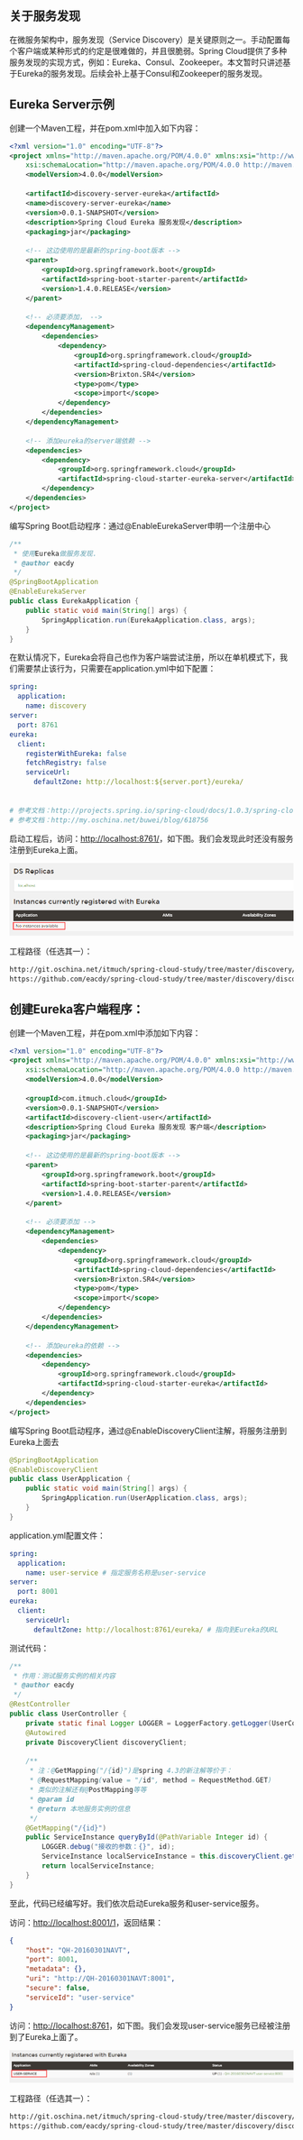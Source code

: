 ## 关于服务发现

在微服务架构中，服务发现（Service Discovery）是关键原则之一。手动配置每个客户端或某种形式的约定是很难做的，并且很脆弱。Spring Cloud提供了多种服务发现的实现方式，例如：Eureka、Consul、Zookeeper。本文暂时只讲述基于Eureka的服务发现。后续会补上基于Consul和Zookeeper的服务发现。



## Eureka Server示例

创建一个Maven工程，并在pom.xml中加入如下内容：

```xml
<?xml version="1.0" encoding="UTF-8"?>
<project xmlns="http://maven.apache.org/POM/4.0.0" xmlns:xsi="http://www.w3.org/2001/XMLSchema-instance"
	xsi:schemaLocation="http://maven.apache.org/POM/4.0.0 http://maven.apache.org/xsd/maven-4.0.0.xsd">
	<modelVersion>4.0.0</modelVersion>

	<artifactId>discovery-server-eureka</artifactId>
	<name>discovery-server-eureka</name>
	<version>0.0.1-SNAPSHOT</version>
	<description>Spring Cloud Eureka 服务发现</description>
	<packaging>jar</packaging>

	<!-- 这边使用的是最新的spring-boot版本 -->
	<parent>
		<groupId>org.springframework.boot</groupId>
		<artifactId>spring-boot-starter-parent</artifactId>
		<version>1.4.0.RELEASE</version>
	</parent>

	<!-- 必须要添加， -->
	<dependencyManagement>
		<dependencies>
			<dependency>
				<groupId>org.springframework.cloud</groupId>
				<artifactId>spring-cloud-dependencies</artifactId>
				<version>Brixton.SR4</version>
				<type>pom</type>
				<scope>import</scope>
			</dependency>
		</dependencies>
	</dependencyManagement>

	<!-- 添加eureka的server端依赖 -->
	<dependencies>
		<dependency>
			<groupId>org.springframework.cloud</groupId>
			<artifactId>spring-cloud-starter-eureka-server</artifactId>
		</dependency>
	</dependencies>
</project>
```

编写Spring Boot启动程序：通过@EnableEurekaServer申明一个注册中心

```java
/**
 * 使用Eureka做服务发现.
 * @author eacdy
 */
@SpringBootApplication
@EnableEurekaServer
public class EurekaApplication {
	public static void main(String[] args) {
		SpringApplication.run(EurekaApplication.class, args);
	}
}
```

在默认情况下，Eureka会将自己也作为客户端尝试注册，所以在单机模式下，我们需要禁止该行为，只需要在application.yml中如下配置：

```yaml
spring:
  application:
    name: discovery
server:
  port: 8761
eureka:
  client:
    registerWithEureka: false
    fetchRegistry: false
    serviceUrl:
      defaultZone: http://localhost:${server.port}/eureka/


# 参考文档：http://projects.spring.io/spring-cloud/docs/1.0.3/spring-cloud.html#_standalone_mode
# 参考文档：http://my.oschina.net/buwei/blog/618756
```

启动工程后，访问：[http://localhost:8761/](http://localhost:8761/)，如下图。我们会发现此时还没有服务注册到Eureka上面。

![Eureka启动界面](images/eureka-no-instances.png)

工程路径（任选其一）：

```html
http://git.oschina.net/itmuch/spring-cloud-study/tree/master/discovery/discovery-server-eureka
https://github.com/eacdy/spring-cloud-study/tree/master/discovery/discovery-server-eureka
```



## 创建Eureka客户端程序：

创建一个Maven工程，并在pom.xml中添加如下内容：

```xml
<?xml version="1.0" encoding="UTF-8"?>
<project xmlns="http://maven.apache.org/POM/4.0.0" xmlns:xsi="http://www.w3.org/2001/XMLSchema-instance"
	xsi:schemaLocation="http://maven.apache.org/POM/4.0.0 http://maven.apache.org/xsd/maven-4.0.0.xsd">
	<modelVersion>4.0.0</modelVersion>

	<groupId>com.itmuch.cloud</groupId>
	<version>0.0.1-SNAPSHOT</version>
	<artifactId>discovery-client-user</artifactId>
	<description>Spring Cloud Eureka 服务发现 客户端</description>
	<packaging>jar</packaging>

	<!-- 这边使用的是最新的spring-boot版本 -->
	<parent>
		<groupId>org.springframework.boot</groupId>
		<artifactId>spring-boot-starter-parent</artifactId>
		<version>1.4.0.RELEASE</version>
	</parent>

	<!-- 必须要添加 -->
	<dependencyManagement>
		<dependencies>
			<dependency>
				<groupId>org.springframework.cloud</groupId>
				<artifactId>spring-cloud-dependencies</artifactId>
				<version>Brixton.SR4</version>
				<type>pom</type>
				<scope>import</scope>
			</dependency>
		</dependencies>
	</dependencyManagement>

	<!-- 添加eureka的依赖 -->
	<dependencies>
		<dependency>
			<groupId>org.springframework.cloud</groupId>
			<artifactId>spring-cloud-starter-eureka</artifactId>
		</dependency>
	</dependencies>
</project>

```

编写Spring Boot启动程序，通过@EnableDiscoveryClient注解，将服务注册到Eureka上面去

```java
@SpringBootApplication
@EnableDiscoveryClient
public class UserApplication {
	public static void main(String[] args) {
		SpringApplication.run(UserApplication.class, args);
	}
}
```

application.yml配置文件：

```yaml
spring:
  application:
    name: user-service # 指定服务名称是user-service
server:
  port: 8001
eureka:
  client:
    serviceUrl:
      defaultZone: http://localhost:8761/eureka/ # 指向到Eureka的URL
```

测试代码：

```java
/**
 * 作用：测试服务实例的相关内容
 * @author eacdy
 */
@RestController
public class UserController {
	private static final Logger LOGGER = LoggerFactory.getLogger(UserController.class);
	@Autowired
	private DiscoveryClient discoveryClient;

	/**
	 * 注：@GetMapping("/{id}")是spring 4.3的新注解等价于：
	 * @RequestMapping(value = "/id", method = RequestMethod.GET)
	 * 类似的注解还有@PostMapping等等
	 * @param id
	 * @return 本地服务实例的信息
	 */
	@GetMapping("/{id}")
	public ServiceInstance queryById(@PathVariable Integer id) {
		LOGGER.debug("接收的参数：{}", id);
		ServiceInstance localServiceInstance = this.discoveryClient.getLocalServiceInstance();
		return localServiceInstance;
	}
}
```

至此，代码已经编写好。我们依次启动Eureka服务和user-service服务。

访问：[http://localhost:8001/1](http://localhost:8001/1)，返回结果：

```json
{
    "host": "QH-20160301NAVT",
    "port": 8001,
    "metadata": {},
    "uri": "http://QH-20160301NAVT:8001",
    "secure": false,
    "serviceId": "user-service"
}
```

访问：[http://localhost:8761](http://localhost:8761)，如下图。我们会发现user-service服务已经被注册到了Eureka上面了。

![user-service服务注册到Eureka上](images/eureka-user-service.png)

工程路径（任选其一）：

```html
http://git.oschina.net/itmuch/spring-cloud-study/tree/master/discovery/discovery-client-user
https://github.com/eacdy/spring-cloud-study/tree/master/discovery/discovery-client-user
```

